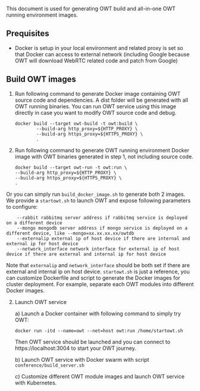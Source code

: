 This document is used for generating OWT build and all-in-one OWT running environment images.

## Prequisites

  * Docker is setup in your local environment and related proxy is set so that Docker can access to external network (including Google because OWT will download WebRTC related code and patch from Google)

## Build OWT images

1. Run following command to generate Docker image containing OWT source code and dependencies. A dist folder will be generated with all OWT running binaries. You can run OWT service using this image directly in case you want to modify OWT source code and debug.

    ```shell
    docker build --target owt-build -t owt:build \
            --build-arg http_proxy=${HTTP_PROXY} \
            --build-arg https_proxy=${HTTPS_PROXY} \
            .
    ```

2. Run following command to generate OWT running environment Docker image with OWT binaries generated in step 1, not including source code.
    ```shell
    docker build --target owt-run -t owt:run \
    --build-arg http_proxy=${HTTP_PROXY} \
    --build-arg https_proxy=${HTTPS_PROXY} \
    .
    ```
Or you can simply run `build_docker_image.sh` to generate both 2 images.
We provide a `startowt.sh` to launch OWT and expose following parameters to configure:

```
    --rabbit rabbitmq server address if rabbitmq service is deployed on a different device
    --mongo mongodb server address if mongo service is deployed on a different device, like --mongo=xx.xx.xx.xx/owtdb
    --externalip external ip of host device if there are internal and external ip for host device
    --network_interface network interface for external ip of host device if there are external and internal ip for host device
```
Note that `externalip` and `network_interface` should be both set if there are external and internal ip on host device. `startowt.sh` is just a reference, you can customize Dockerfile and script to generate the Docker images for cluster deployment. For example, separate each OWT modules into different Docker images.

2. Launch OWT service

    a) Launch a Docker container with following command to simply try OWT:

    ```shell
    docker run -itd --name=owt --net=host owt:run /home/startowt.sh
    ```
    Then OWT service should be launched and you can connect to https://localhost:3004 to start your OWT journey.

    b) Launch OWT service with Docker swarm with script ```conference/build_server.sh```
    
    c) Customize different OWT module images and launch OWT service with Kubernetes.